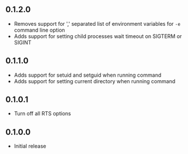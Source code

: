 ## 0.1.2.0

* Removes support for ',' separated list of environment variables
  for `-e` command line option
* Adds support for setting child processes wait timeout on SIGTERM or SIGINT

## 0.1.1.0

* Adds support for setuid and setguid when running command
* Adds support for setting current directory when running command

## 0.1.0.1

* Turn off all RTS options

## 0.1.0.0

* Initial release

